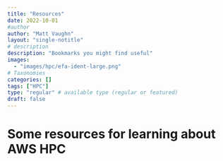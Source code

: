 ```yaml
---
title: "Resources"
date: 2022-10-01
#author
author: "Matt Vaughn"
layout: "single-notitle"
# description
description: "Bookmarks you might find useful"
images:
  - "images/hpc/efa-ident-large.png"
# Taxonomies
categories: []
tags: ["HPC"]
type: "regular" # available type (regular or featured)
draft: false
---
```


<style>
.boof {
  float:right !important;
  width:350px;
  padding: 10px;
  }
</style>

# Some resources for learning about AWS HPC

